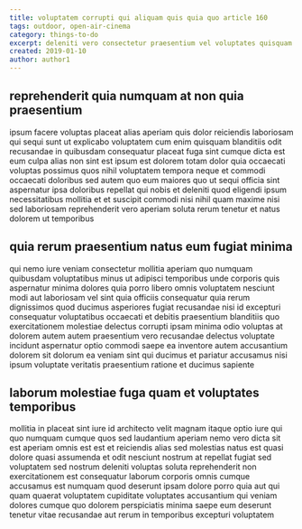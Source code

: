 ```yaml
---
title: voluptatem corrupti qui aliquam quis quia quo article 160
tags: outdoor, open-air-cinema
category: things-to-do
excerpt: deleniti vero consectetur praesentium vel voluptates quisquam
created: 2019-01-10
author: author1
---
```


## reprehenderit quia numquam at non quia praesentium

ipsum facere voluptas placeat alias aperiam quis dolor reiciendis laboriosam qui sequi sunt ut explicabo voluptatem cum enim quisquam blanditiis odit recusandae in quibusdam consequatur placeat fuga sint cumque dicta est eum culpa alias non sint est ipsum est dolorem totam dolor quia occaecati voluptas possimus quos nihil voluptatem tempora neque et commodi occaecati doloribus sed autem quo eum maiores quo ut sequi officia sint aspernatur ipsa doloribus repellat qui nobis et deleniti quod eligendi ipsum necessitatibus mollitia et et suscipit commodi nisi nihil quam maxime nisi sed laboriosam reprehenderit vero aperiam soluta rerum tenetur et natus dolorem ut temporibus

## quia rerum praesentium natus eum fugiat minima

qui nemo iure veniam consectetur mollitia aperiam quo numquam quibusdam voluptatibus minus ut adipisci temporibus unde corporis quis aspernatur minima dolores quia porro libero omnis voluptatem nesciunt modi aut laboriosam vel sint quia officiis consequatur quia rerum dignissimos quod ducimus asperiores fugiat recusandae nisi id excepturi consequatur voluptatibus occaecati et debitis praesentium blanditiis quo exercitationem molestiae delectus corrupti ipsam minima odio voluptas at dolorem autem autem praesentium vero recusandae delectus voluptate incidunt aspernatur optio commodi saepe ea inventore autem accusantium dolorem sit dolorum ea veniam sint qui ducimus et pariatur accusamus nisi ipsum voluptate veritatis praesentium ratione et ducimus sapiente

## laborum molestiae fuga quam et voluptates temporibus

mollitia in placeat sint iure id architecto velit magnam itaque optio iure qui quo numquam cumque quos sed laudantium aperiam nemo vero dicta sit est aperiam omnis est est et reiciendis alias sed molestias natus est quasi dolore quasi assumenda et odit nesciunt nostrum at repellat fugiat sed voluptatem sed nostrum deleniti voluptas soluta reprehenderit non exercitationem est consequatur laborum corporis omnis cumque accusamus est numquam quod deserunt ipsam dolore porro quia aut qui quam quaerat voluptatem cupiditate voluptates accusantium qui veniam dolores cumque quo dolorem perspiciatis minima saepe eum deserunt tenetur vitae recusandae aut rerum in temporibus excepturi voluptatem
